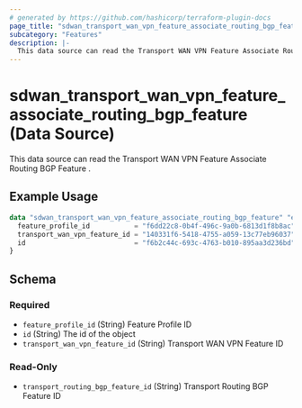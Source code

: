 ```yaml
---
# generated by https://github.com/hashicorp/terraform-plugin-docs
page_title: "sdwan_transport_wan_vpn_feature_associate_routing_bgp_feature Data Source - terraform-provider-sdwan"
subcategory: "Features"
description: |-
  This data source can read the Transport WAN VPN Feature Associate Routing BGP Feature .
---
```


# sdwan_transport_wan_vpn_feature_associate_routing_bgp_feature (Data Source)

This data source can read the Transport WAN VPN Feature Associate Routing BGP Feature .

## Example Usage

```terraform
data "sdwan_transport_wan_vpn_feature_associate_routing_bgp_feature" "example" {
  feature_profile_id           = "f6dd22c8-0b4f-496c-9a0b-6813d1f8b8ac"
  transport_wan_vpn_feature_id = "140331f6-5418-4755-a059-13c77eb96037"
  id                           = "f6b2c44c-693c-4763-b010-895aa3d236bd"
}
```

<!-- schema generated by tfplugindocs -->
## Schema

### Required

- `feature_profile_id` (String) Feature Profile ID
- `id` (String) The id of the object
- `transport_wan_vpn_feature_id` (String) Transport WAN VPN Feature ID

### Read-Only

- `transport_routing_bgp_feature_id` (String) Transport Routing BGP Feature ID
